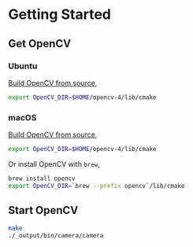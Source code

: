 # Getting Started

## Get OpenCV

### Ubuntu

[Build OpenCV from source](../build_opencv_from_source_ubuntu.md),

```bash
export OpenCV_DIR=$HOME/opencv-4/lib/cmake
```

### macOS

[Build OpenCV from source](../build_opencv_from_source_macos.md),

```bash
export OpenCV_DIR=$HOME/opencv-4/lib/cmake
```

Or install OpenCV with `brew`,

```bash
brew install opencv
export OpenCV_DIR=`brew --prefix opencv`/lib/cmake
```

## Start OpenCV

```bash
make
./_output/bin/camera/camera
```
